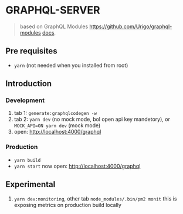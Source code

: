 # GRAPHQL-SERVER
>based on GraphQL Modules https://github.com/Urigo/graphql-modules
[docs](https://graphql-modules.com/docs/introduction/getting-started).

## Pre requisites
- `yarn` (not needed when you installed from root)

## Introduction

### Development

1. tab 1: `generate:graphqlcodegen -w`
2. tab 2: `yarn dev` (no mock mode, bol open api key mandetory), or `MOCK_API=ON yarn dev` (mock mode)
3. open: [http://localhost:4000/graphql](http://localhost:4000/graphql)

### Production
- `yarn build`
- `yarn start`
now open: [http://localhost:4000/graphql](http://localhost:4000/graphql)

## Experimental
1) `yarn dev:monitoring`, other tab `node_modules/.bin/pm2 monit` this is exposing metrics on production build locally
